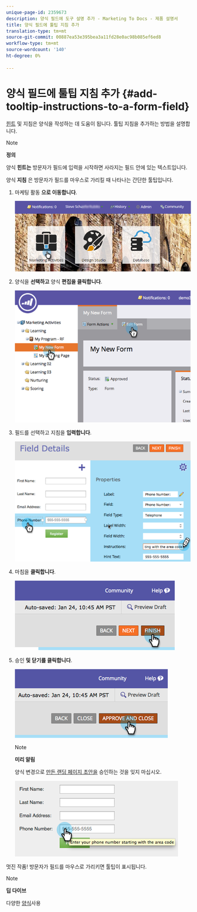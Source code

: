 ```yaml
---
unique-page-id: 2359673
description: 양식 필드에 도구 설명 추가 - Marketing To Docs - 제품 설명서
title: 양식 필드에 툴팁 지침 추가
translation-type: tm+mt
source-git-commit: 00887ea53e395bea3a11fd28e0ac98b085ef6ed8
workflow-type: tm+mt
source-wordcount: '140'
ht-degree: 0%

---
```



# 양식 필드에 툴팁 지침 추가 {#add-tooltip-instructions-to-a-form-field}

[힌트](add-hint-text-to-a-form-field.md) 및 지침은 양식을 작성하는 데 도움이 됩니다. 툴팁 지침을 추가하는 방법을 설명합니다.

>[!NOTE]
>
>**정의**
>
>양식 **힌트는** 방문자가 필드에 입력을 시작하면 사라지는 필드 안에 있는 텍스트입니다.
>
>양식 **지침** 은 방문자가 필드를 마우스로 가리킬 때 나타나는 간단한 툴팁입니다.

1. 마케팅 활동 **으로 이동합니다**.

   ![](assets/login-marketing-activities-6.png)

1. 양식을 **선택하고** 양식 **편집을 클릭합니다**.

   ![](assets/image2014-9-15-14-3a15-3a42.png)

1. 필드를 선택하고 지침을 **입력합니다**.

   ![](assets/image2014-9-15-14-3a15-3a49.png)

1. 마침을 **클릭합니다**.

   ![](assets/image2014-9-15-14-3a15-3a57.png)

1. 승인 **및 닫기를 클릭합니다**.

   ![](assets/image2014-9-15-14-3a16-3a3.png)

   >[!NOTE]
   >
   >**미리 알림**
   >
   >
   >양식 변경으로 [만든 랜딩 페이지 초안을](../../../../product-docs/demand-generation/landing-pages/understanding-landing-pages/approve-unapprove-or-delete-a-landing-page.md) 승인하는 것을 잊지 마십시오.

   ![](assets/image2014-9-15-14-3a16-3a56.png)

멋진 작품! 방문자가 필드를 마우스로 가리키면 툴팁이 표시됩니다.

>[!NOTE]
>
>**딥 다이브**
>
>다양한 [양식](http://docs.marketo.com/display/docs/forms)사용

